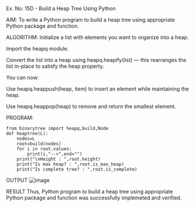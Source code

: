 Ex. No: 15D - Build a Heap Tree Using Python

AIM:
To write a Python program to build a heap tree using appropriate Python package and function.

ALGORITHM:
Initialize a list with elements you want to organize into a heap.

Import the heapq module.

Convert the list into a heap using heapq.heapify(list) — this rearranges the list in-place to satisfy the heap property.

You can now:

Use heapq.heappush(heap, item) to insert an element while maintaining the heap.

Use heapq.heappop(heap) to remove and return the smallest element.


PROGRAM:

```
from binarytree import heapq,build,Node
def heaptree(L):
    nodes=L
    root=build(nodes)
    for i in root.values:
        print(i,"-->",end="")
    print("\nHeight : ",root.height)
    print("Is max heap? : ",root.is_max_heap)
    print("Is complete tree? : ",root.is_complete)
```

OUTPUT
![image](https://github.com/user-attachments/assets/baf8ea87-c601-4d4d-b570-2c18d0505acd)


RESULT
Thus, Python program to build a heap tree using appropriate Python package and function was successfully implemeted and verified.
